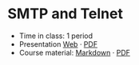 # SMTP and Telnet

- Time in class: 1 period
- Presentation
  [Web](https://heig-vd-dai-course.github.io/heig-vd-dai-course/12-smtp-and-ncat/)
  ·
  [PDF](https://heig-vd-dai-course.github.io/heig-vd-dai-course/12-smtp-and-ncat/12-smtp-and-ncat-presentation.pdf)
- Course material: [Markdown](./COURSE_MATERIAL.md) ·
  [PDF](https://heig-vd-dai-course.github.io/heig-vd-dai-course/12-smtp-and-ncat/12-smtp-and-ncat-course-material.pdf)
